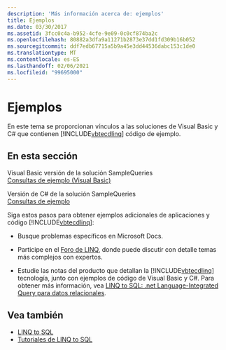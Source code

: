 ```yaml
---
description: 'Más información acerca de: ejemplos'
title: Ejemplos
ms.date: 03/30/2017
ms.assetid: 3fcc0c4a-b952-4cfe-9e09-0c0cf874ba2c
ms.openlocfilehash: 80882a3dfa9a11271b2873e37dd1fd309b16b052
ms.sourcegitcommit: ddf7edb67715a5b9a45e3dd44536dabc153c1de0
ms.translationtype: MT
ms.contentlocale: es-ES
ms.lasthandoff: 02/06/2021
ms.locfileid: "99695000"
---
```

# <a name="samples"></a>Ejemplos

En este tema se proporcionan vínculos a las soluciones de Visual Basic y C# que contienen [!INCLUDE[vbtecdlinq](../../../../../../includes/vbtecdlinq-md.md)] código de ejemplo.  
  
## <a name="in-this-section"></a>En esta sección  

 Visual Basic versión de la solución SampleQueries  
 [Consultas de ejemplo (Visual Basic)](../../../../../visual-basic/programming-guide/language-features/linq/introduction-to-linq.md)  
  
 Versión de C# de la solución SampleQueries  
 [Consultas de ejemplo](/previous-versions/visualstudio/visual-studio-2008/bb397972(v=vs.90))  
  
 Siga estos pasos para obtener ejemplos adicionales de aplicaciones y código [!INCLUDE[vbtecdlinq](../../../../../../includes/vbtecdlinq-md.md)]:  
  
- Busque problemas específicos en Microsoft Docs.  
  
- Participe en el [Foro de LINQ](https://social.msdn.microsoft.com/forums/en-us/home?forum=linqtosql), donde puede discutir con detalle temas más complejos con expertos.  
  
- Estudie las notas del producto que detallan la [!INCLUDE[vbtecdlinq](../../../../../../includes/vbtecdlinq-md.md)] tecnología, junto con ejemplos de código de Visual Basic y C#. Para obtener más información, vea [LINQ to SQL: .net Language-Integrated Query para datos relacionales](/previous-versions/dotnet/articles/bb425822(v=msdn.10)).  
  
## <a name="see-also"></a>Vea también

- [LINQ to SQL](index.md)
- [Tutoriales de LINQ to SQL](/previous-versions/visualstudio/visual-studio-2008/bb386295(v=vs.90))

